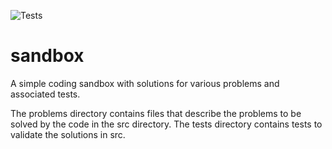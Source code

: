 ![Tests](https://github.com/KatieSuth/sandbox/actions/workflows/main.yml/badge.svg)

# sandbox
A simple coding sandbox with solutions for various problems and associated tests.

The problems directory contains files that describe the problems to be solved by the code in the src directory. The tests directory contains tests to validate the solutions in src. 
